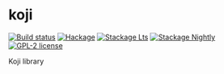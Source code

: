 # koji

[![Build status](https://img.shields.io/travis/juhp/koji.svg?logo=travis)](https://travis-ci.org/juhp/koji)
[![Hackage](https://img.shields.io/hackage/v/koji.svg?logo=haskell)](https://hackage.haskell.org/package/koji)
[![Stackage Lts](http://stackage.org/package/koji/badge/lts)](http://stackage.org/lts/package/koji)
[![Stackage Nightly](http://stackage.org/package/koji/badge/nightly)](http://stackage.org/nightly/package/koji)
[![GPL-2 license](https://img.shields.io/badge/license-GPL--2-blue.svg)](LICENSE)

Koji library

